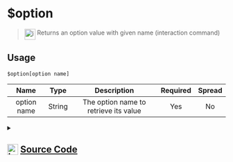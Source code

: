 # $option
> <img align="top" src="https://upload.wikimedia.org/wikipedia/commons/thumb/e/e4/Infobox_info_icon.svg/160px-Infobox_info_icon.svg.png?20150409153300" alt="image" width="25" height="auto"> Returns an option value with given name (interaction command)
## Usage
```
$option[option name]
```
| Name | Type | Description | Required | Spread
| :---: | :---: | :---: | :---: | :---: |
option name | String | The option name to retrieve its value | Yes | No
<details>
<summary>
    
## <img align="top" src="https://cdn4.iconfinder.com/data/icons/iconsimple-logotypes/512/github-512.png" alt="image" width="25" height="auto">  [Source Code](https://github.com/tryforge/ForgeScript-V2/blob/main/src/native/option.ts)
    
</summary>
    
```ts
import { ArgType, NativeFunction, Return } from "../structures"

export default new NativeFunction({
    name: "$option",
    version: "1.0.6",
    description: "Returns an option value with given name (interaction command)",
    brackets: true,
    unwrap: true,
    args: [
        {
            name: "option name",
            description: "The option name to retrieve its value",
            rest: false,
            required: true,
            type: ArgType.String,
        },
    ],
    execute(ctx, [name]) {
        return Return.success(ctx.interaction?.isCommand() ? ctx.interaction.options.get(name)?.value : null)
    },
})

```
    
</details>